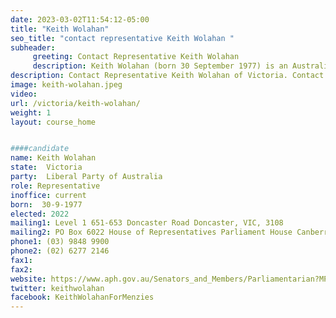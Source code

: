 ```yaml
---
date: 2023-03-02T11:54:12-05:00
title: "Keith Wolahan"
seo_title: "contact representative Keith Wolahan "
subheader:
     greeting: Contact Representative Keith Wolahan
     description: Keith Wolahan (born 30 September 1977) is an Australian Liberal Party politician. He is currently a Member of the House of Representatives for the seat of Menzies, to which he was first elected at the 2022 Federal Election. Wolahan is a three tour veteran of Afghanistan as a commando officer, practiced as a commercial barrister for twelve years, and, was elected to the Parliament of Australia on 21 May 2022.
description: Contact Representative Keith Wolahan of Victoria. Contact information for Keith Wolahan includes email address, phone number, and mailing address.
image: keith-wolahan.jpeg
video:
url: /victoria/keith-wolahan/
weight: 1
layout: course_home


####candidate
name: Keith Wolahan
state:	Victoria
party:	Liberal Party of Australia
role: Representative
inoffice: current
born:  30-9-1977
elected: 2022
mailing1: Level 1 651-653 Doncaster Road Doncaster, VIC, 3108
mailing2: PO Box 6022 House of Representatives Parliament House Canberra ACT 2600
phone1:	(03) 9848 9900
phone2: (02) 6277 2146
fax1:
fax2:
website: https://www.aph.gov.au/Senators_and_Members/Parliamentarian?MPID=235654
twitter: keithwolahan
facebook: KeithWolahanForMenzies
---
```

